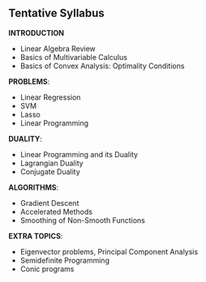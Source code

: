 Tentative Syllabus
--------
__INTRODUCTION__  
- Linear Algebra Review  
- Basics of Multivariable Calculus  
- Basics of Convex Analysis: Optimality Conditions 

__PROBLEMS__:  
- Linear Regression  
- SVM  
- Lasso  
- Linear Programming  

__DUALITY__:  
- Linear Programming and its Duality  
- Lagrangian Duality  
- Conjugate Duality   

__ALGORITHMS__:  
- Gradient Descent   
- Accelerated Methods  
- Smoothing of Non-Smooth Functions  

__EXTRA TOPICS__:  
- Eigenvector problems, Principal Component Analysis  
- Semidefinite Programming  
- Conic programs  

